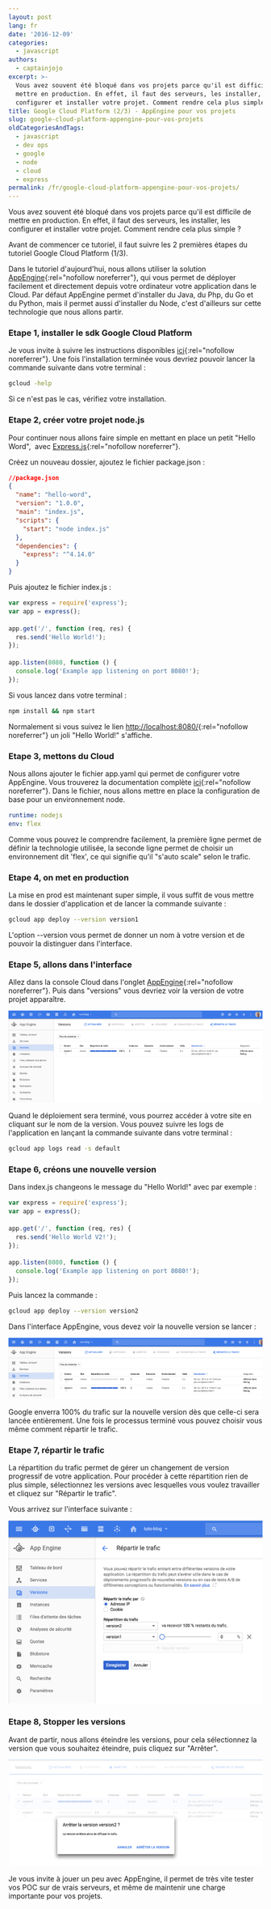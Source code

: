 ```yaml
---
layout: post
lang: fr
date: '2016-12-09'
categories:
  - javascript
authors:
  - captainjojo
excerpt: >-
  Vous avez souvent été bloqué dans vos projets parce qu'il est difficile de
  mettre en production. En effet, il faut des serveurs, les installer, les
  configurer et installer votre projet. Comment rendre cela plus simple ?
title: Google Cloud Platform (2/3) - AppEngine pour vos projets
slug: google-cloud-platform-appengine-pour-vos-projets
oldCategoriesAndTags:
  - javascript
  - dev ops
  - google
  - node
  - cloud
  - express
permalink: /fr/google-cloud-platform-appengine-pour-vos-projets/
---
```


Vous avez souvent été bloqué dans vos projets parce qu'il est difficile de mettre en production.
En effet, il faut des serveurs, les installer, les configurer et installer votre projet.
Comment rendre cela plus simple ?

Avant de commencer ce tutoriel, il faut suivre les 2 premières étapes du tutoriel Google Cloud Platform (1/3).

Dans le tutoriel d'aujourd'hui, nous allons utiliser la solution [AppEngine](https://console.cloud.google.com/appengine){:rel="nofollow noreferrer"}, qui vous permet de déployer facilement et directement depuis votre ordinateur votre application dans le Cloud.
Par défaut AppEngine permet d'installer du Java, du Php, du Go et du Python, mais il permet aussi d'installer du Node, c'est d'ailleurs sur cette technologie que nous allons partir.

### Etape 1, installer le sdk Google Cloud Platform

Je vous invite à suivre les instructions disponibles [ici](https://cloud.google.com/sdk/docs/?hl=fr){:rel="nofollow noreferrer"}. Une fois l'installation terminée vous devriez pouvoir lancer la commande suivante dans votre terminal :

```sh
gcloud -help
```
Si ce n'est pas le cas, vérifiez votre installation.

### Etape 2, créer votre projet node.js

Pour continuer nous allons faire simple en mettant en place un petit "Hello Word",  avec [Express.js](http://expressjs.com/fr/){:rel="nofollow noreferrer"}.

Créez un nouveau dossier, ajoutez le fichier package.json :

```json
//package.json
{
  "name": "hello-word",
  "version": "1.0.0",
  "main": "index.js",
  "scripts": {
    "start": "node index.js"
  },
  "dependencies": {
    "express": "^4.14.0"
  }
}
```

Puis ajoutez le fichier index.js :

```javascript
var express = require('express');
var app = express();

app.get('/', function (req, res) {
  res.send('Hello World!');
});

app.listen(8080, function () {
  console.log('Example app listening on port 8080!');
});
```

Si vous lancez dans votre terminal :

```sh
npm install && npm start
```

Normalement si vous suivez le lien [http://localhost:8080/](http://localhost:8080/){:rel="nofollow noreferrer"} un joli "Hello World!" s'affiche.

### Etape 3, mettons du Cloud

Nous allons ajouter le fichier app.yaml qui permet de configurer votre AppEngine. Vous trouverez la documentation complète [ici](https://cloud.google.com/appengine/docs){:rel="nofollow noreferrer"}. Dans le fichier, nous allons mettre en place la configuration de base pour un environnement node.

```yaml
runtime: nodejs
env: flex
```

Comme vous pouvez le comprendre facilement, la première ligne permet de définir la technologie utilisée, la seconde ligne permet de choisir un environnement dit 'flex', ce qui signifie qu'il "s'auto scale" selon le trafic.

### Etape 4, on met en production

La mise en prod est maintenant super simple, il vous suffit de vous mettre dans le dossier d'application et de lancer la commande suivante :

```sh
gcloud app deploy --version version1
```

L'option --version vous permet de donner un nom à votre version et de pouvoir la distinguer dans l'interface.

### Etape 5, allons dans l'interface

Allez dans la console Cloud dans l'onglet [AppEngine](https://console.cloud.google.com/appengine){:rel="nofollow noreferrer"}.
Puis dans "versions" vous devriez voir la version de votre projet apparaître.


![AppEngine - Google Cloud Platform](/assets/2016-12-09-google-cloud-platform-appengine-pour-vos-projets/capture-decran-2016-11-30-a-14.05.13.png)

Quand le déploiement sera terminé, vous pourrez accéder à votre site en cliquant sur le nom de la version.
Vous pouvez suivre les logs de l'application en lançant la commande suivante dans votre terminal :

```sh
gcloud app logs read -s default
```

### Etape 6, créons une nouvelle version

Dans index.js changeons le message du "Hello World!" avec par exemple :

```javascript
var express = require('express');
var app = express();

app.get('/', function (req, res) {
  res.send('Hello World V2!');
});

app.listen(8080, function () {
  console.log('Example app listening on port 8080!');
});
```

Puis lancez la commande :

```sh
gcloud app deploy --version version2
```
Dans l'interface AppEngine, vous devez voir la nouvelle version se lancer :

![AppEngine V2 - Google Cloud Platform](/assets/2016-12-09-google-cloud-platform-appengine-pour-vos-projets/capture-decran-2016-11-30-a-14.13.55.png)

Google enverra 100% du trafic sur la nouvelle version dès que celle-ci sera lancée entièrement.
Une fois le processus terminé vous pouvez choisir vous même comment répartir le trafic.

### Etape 7, répartir le trafic

La répartition du trafic permet de gérer un changement de version progressif de votre application. Pour procéder à cette répartition rien de plus simple, sélectionnez les versions avec lesquelles vous voulez travailler et cliquez sur "Répartir le trafic".

Vous arrivez sur l'interface suivante :

![Répartir le traffic - Google Cloud Platform](/assets/2016-12-09-google-cloud-platform-appengine-pour-vos-projets/capture-decran-2016-11-30-a-14.18.42.png)

### Etape 8, Stopper les versions

Avant de partir, nous allons éteindre les versions, pour cela sélectionnez la version que vous souhaitez éteindre, puis cliquez sur "Arrêter".

![Arreter - Google Cloud Platform](/assets/2016-12-09-google-cloud-platform-appengine-pour-vos-projets/capture-decran-2016-11-30-a-14.22.54.png)

Je vous invite à jouer un peu avec AppEngine, il permet de très vite tester vos POC sur de vrais serveurs, et même de maintenir une charge importante pour vos projets.
